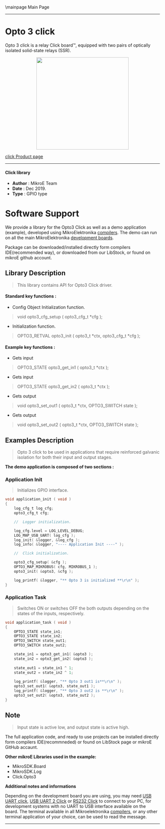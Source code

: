 \mainpage Main Page
 
 

---
# Opto 3 click

Opto 3 click is a relay Click board™, equipped with two pairs of optically isolated solid-state relays (SSR).

<p align="center">
  <img src="https://download.mikroe.com/images/click_for_ide/opto3_click.png" height=300px>
</p>

[click Product page](<https://www.mikroe.com/opto-3-click>)

---


#### Click library 

- **Author**        : MikroE Team
- **Date**          : Dec 2019.
- **Type**          : GPIO type


# Software Support

We provide a library for the Opto3 Click 
as well as a demo application (example), developed using MikroElektronika 
[compilers](https://shop.mikroe.com/compilers). 
The demo can run on all the main MikroElektronika [development boards](https://shop.mikroe.com/development-boards).

Package can be downloaded/installed directly form compilers IDE(recommended way), or downloaded from our LibStock, or found on mikroE github account. 

## Library Description

> This library contains API for Opto3 Click driver.

#### Standard key functions :

- Config Object Initialization function.
> void opto3_cfg_setup ( opto3_cfg_t *cfg ); 
 
- Initialization function.
> OPTO3_RETVAL opto3_init ( opto3_t *ctx, opto3_cfg_t *cfg );


#### Example key functions :

- Gets input
> OPTO3_STATE opto3_get_in1 ( opto3_t *ctx );
 
- Gets input
> OPTO3_STATE opto3_get_in2 ( opto3_t *ctx );

- Gets output
>  void opto3_set_out1 ( opto3_t *ctx, OPTO3_SWITCH state );

- Gets output
>  void opto3_set_out2 ( opto3_t *ctx, OPTO3_SWITCH state );



## Examples Description

> Opto 3 click to be used in applications that require reinforced galvanic 
> isolation for both their input and output stages.

**The demo application is composed of two sections :**

### Application Init 

> Initializes GPIO interface.

```c
void application_init ( void )
{
    log_cfg_t log_cfg;
    opto3_cfg_t cfg;

    //  Logger initialization.

    log_cfg.level = LOG_LEVEL_DEBUG;
    LOG_MAP_USB_UART( log_cfg );
    log_init( &logger, &log_cfg );
    log_info( &logger, "---- Application Init ----" );

    //  Click initialization.

    opto3_cfg_setup( &cfg );
    OPTO3_MAP_MIKROBUS( cfg, MIKROBUS_1 );
    opto3_init( &opto3, &cfg );

    log_printf( &logger, "** Opto 3 is initialized **\r\n" );
}
```

### Application Task

> Switches ON or switches OFF the both outputs depending on the
> states of the inputs, respectively.

```c
void application_task ( void )
{
    OPTO3_STATE state_in1;
    OPTO3_STATE state_in2;
    OPTO3_SWITCH state_out1;
    OPTO3_SWITCH state_out2;

    state_in1 = opto3_get_in1( &opto3 );
    state_in2 = opto3_get_in2( &opto3 );
    
    state_out1 = state_in1 ^ 1;
    state_out2 = state_in2 ^ 1;
    
    log_printf( &logger, "** Opto 3 out1 is**\r\n" );
    opto3_set_out1( &opto3, state_out1 );
    log_printf( &logger, "** Opto 3 out2 is **\r\n" );
    opto3_set_out2( &opto3, state_out2 );
}
```

## Note

> Input state is active low, and output state is active high.

The full application code, and ready to use projects can be  installed directly form compilers IDE(recommneded) or found on LibStock page or mikroE GitHub accaunt.

**Other mikroE Libraries used in the example:** 

- MikroSDK.Board
- MikroSDK.Log
- Click.Opto3

**Additional notes and informations**

Depending on the development board you are using, you may need 
[USB UART click](https://shop.mikroe.com/usb-uart-click), 
[USB UART 2 Click](https://shop.mikroe.com/usb-uart-2-click) or 
[RS232 Click](https://shop.mikroe.com/rs232-click) to connect to your PC, for 
development systems with no UART to USB interface available on the board. The 
terminal available in all Mikroelektronika 
[compilers](https://shop.mikroe.com/compilers), or any other terminal application 
of your choice, can be used to read the message.



---
